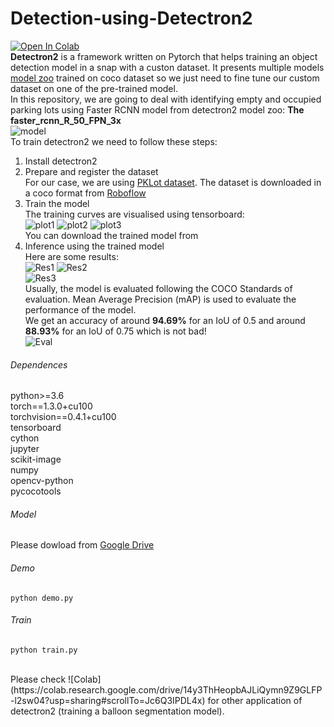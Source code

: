 # Detection-using-Detectron2 
[![Open In Colab](https://colab.research.google.com/assets/colab-badge.svg)](https://colab.research.google.com/drive/1ZNCchcQD1RhbVlKvwKijkYPZiEl9D9W8?usp=sharing) <br />
**Detectron2** is a framework written on Pytorch that helps training an object detection model in a snap with a custon dataset. It presents multiple models [model zoo](https://github.com/facebookresearch/detectron2/blob/main/MODEL_ZOO.md) trained on coco dataset so we just need to fine tune our custom dataset on one of the pre-trained model. <br />
In this repository, we are going to deal with identifying empty and occupied parking lots using Faster RCNN model from detectron2 model zoo: **The faster_rcnn_R_50_FPN_3x** <br />
![model](https://github.com/WidedCHERIF/Detection-using-Detectron2/blob/test/image.png)
 <br />
To train detectron2 we need to follow these steps: <br />
1. Install detectron2 <br />
2. Prepare and register the dataset <br />
  For our case, we are using [PKLot dataset](https://public.roboflow.com/object-detection/pklot). The dataset is downloaded in a coco format from [Roboflow](https://public.roboflow.com/object-detection/pklot/1/download/coco) <br />
3. Train the model <br />
  The training curves are visualised using tensorboard: <br />
  ![plot1](https://github.com/WidedCHERIF/Detection-using-Detectron2/blob/test/1.png)
  ![plot2](https://github.com/WidedCHERIF/Detection-using-Detectron2/blob/test/2.png)
  ![plot3](https://github.com/WidedCHERIF/Detection-using-Detectron2/blob/test/3.png) <br />
  You can download the trained model from 
4. Inference using the trained model <br />
  Here are some results: <br />
  ![Res1](https://github.com/WidedCHERIF/Detection-using-Detectron2/blob/test/t%C3%A9l%C3%A9chargement%20(3).png)
  ![Res2](https://github.com/WidedCHERIF/Detection-using-Detectron2/blob/test/t%C3%A9l%C3%A9chargement%20(4).png) <br />
  ![Res3](https://github.com/WidedCHERIF/Detection-using-Detectron2/blob/test/t%C3%A9l%C3%A9chargement%20(5).png) <br />
  Usually, the model is evaluated following the COCO Standards of evaluation. Mean Average Precision (mAP) is used to evaluate the performance of the model. <br />
  We get an accuracy of around **94.69%** for an IoU of 0.5 and around **88.93%** for an IoU of 0.75 which is not bad! <br />
  ![Eval](https://github.com/WidedCHERIF/Detection-using-Detectron2/blob/test/4.png)
  
###### Dependences 
python>=3.6 <br />
torch==1.3.0+cu100 <br />
torchvision==0.4.1+cu100 <br />
tensorboard <br />
cython <br />
jupyter <br />
scikit-image <br />
numpy <br />
opencv-python <br />
pycocotools <br />
###### Model
Please dowload from [Google Drive](https://drive.google.com/file/d/1ltLQukzgkEOC6fNUAbrTHrWyag7R7bbM/view?usp=sharing) <br />
###### Demo
```
python demo.py
```
###### Train
```
python train.py
```
<br />
Please check ![Colab](https://colab.research.google.com/drive/14y3ThHeopbAJLiQymn9Z9GLFP-l2sw04?usp=sharing#scrollTo=Jc6Q3IPDL4x) for other application of detectron2 (training a balloon segmentation model). 

 




